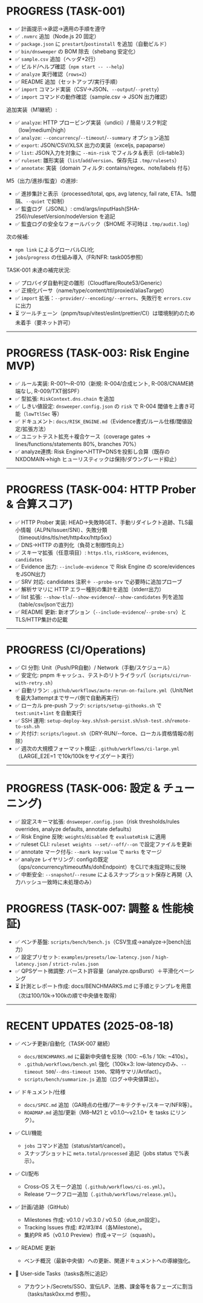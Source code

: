 # PROGRESS (TASK-001)

- ✅ 計画提示→承認→適用の手順を遵守
- ✅ `.nvmrc` 追加（Node.js 20 固定）
- ✅ `package.json` に `prestart`/`postinstall` を追加（自動ビルド）
- ✅ `bin/dnsweeper` の BOM 除去（shebang 安定化）
- ✅ `sample.csv` 追加（ヘッダ+2行）
- ✅ ビルド/ヘルプ確認（`npm start -- --help`）
- ✅ `analyze` 実行確認（`rows=2`）
- ✅ README 追加（セットアップ/実行手順）
- ✅ `import` コマンド実装（CSV→JSON、`--output`/`--pretty`）
- ✅ `import` コマンドの動作確認（sample.csv → JSON 出力確認）

追加実装（M1継続）:
- ✅ `analyze`: HTTP プロービング実装（undici）/ 簡易リスク判定（low|medium|high）
- ✅ `analyze`: `--concurrency`/`--timeout`/`--summary` オプション追加
- ✅ `export`: JSON/CSV/XLSX 出力の実装（exceljs, papaparse）
- ✅ `list`: JSON入力を対象に `--min-risk` でフィルタ＆表示（cli-table3）
- ✅ `ruleset`: 雛形実装（`list`/`add`/`version`、保存先は `.tmp/rulesets`）
 - ✅ `annotate`: 実装（domain フィルタ: contains/regex、note/labels 付与）

M5（出力/進捗/監査）の進捗:
- ✅ 進捗集計と表示（processed/total, qps, avg latency, fail rate, ETA、1s間隔、`--quiet` で抑制）
- ✅ 監査ログ（JSONL）: cmd/args/inputHash(SHA-256)/rulesetVersion/nodeVersion を追記
- ✅ 監査ログの安全なフォールバック（$HOME 不可時は `.tmp/audit.log`）

次の候補:
- `npm link` によるグローバルCLI化
- `jobs`/`progress` の仕組み導入（FR/NFR: task005参照）
 
TASK-001 未達の補完状況:
- ✅ プロバイダ自動判定の雛形（Cloudflare/Route53/Generic）
- ✅ 正規化パーサ（name/type/content/ttl/proxied/aliasTarget）
- ✅ `import` 拡張：`--provider/--encoding/--errors`、失敗行を `errors.csv` に出力
- ⏳ ツールチェーン（pnpm/tsup/vitest/eslint/prettier/CI）は環境制約のため未着手（要ネット許可）

---

# PROGRESS (TASK-003: Risk Engine MVP)

- ✅ ルール実装: R-001〜R-010（新規: R-004/合成ヒント, R-008/CNAME終端なし, R-009/TXT弱SPF）
- ✅ 型拡張: `RiskContext.dns.chain` を追加
- ✅ しきい値設定: `dnsweeper.config.json` の `risk` で R-004 閾値を上書き可能（`lowTtlSec` 等）
- ✅ ドキュメント: `docs/RISK_ENGINE.md`（Evidence書式/ルール仕様/閾値設定/拡張方法）
- ✅ ユニットテスト拡充＋複合ケース（coverage gates → lines/functions/statements 80%, branches 70%）
- ✅ analyze連携: Risk EngineへHTTP+DNSを投影し合算（既存の NXDOMAIN→high ヒューリスティックは保持/ダウングレード抑止）

---

# PROGRESS (TASK-004: HTTP Prober & 合算スコア)

- ✅ HTTP Prober 実装: HEAD→失敗時GET、手動リダイレクト追跡、TLS最小情報（ALPN/Issuer/SNI）、失敗分類（timeout/dns/tls/net/http4xx/http5xx）
- ✅ DNS→HTTP の直列化（負荷と制御性向上）
- ✅ スキーマ拡張（任意項目）: `https.tls`, `riskScore`, `evidences`, `candidates`
- ✅ Evidence 出力: `--include-evidence` で Risk Engine の score/evidences をJSON出力
- ✅ SRV 対応: candidates 注釈＋ `--probe-srv` で必要時に追加プローブ
- ✅ 解析サマリに HTTP エラー種別の集計を追加（stderr出力）
- ✅ list 拡張: `--show-tls`/`--show-evidence`/`--show-candidates` 列を追加（table/csv/jsonで出力）
- ✅ README 更新: 新オプション（`--include-evidence`/`--probe-srv`）とTLS/HTTP集計の記載

---

# PROGRESS (CI/Operations)

- ✅ CI 分割: Unit（Push/PR自動）/ Network（手動/スケジュール）
- ✅ 安定化: pnpm キャッシュ、テストのリトライラッパ（`scripts/ci/run-with-retry.sh`）
- ✅ 自動リラン: `.github/workflows/auto-rerun-on-failure.yml`（Unit/Netを最大3attemptまでサーバ側で自動再実行）
- ✅ ローカル pre-push フック: `scripts/setup-githooks.sh` で `test:unit`+`lint` を自動実行
- ✅ SSH 運用: `setup-deploy-key.sh`/`ssh-persist.sh`/`ssh-test.sh`/`remote-to-ssh.sh`
- ✅ 片付け: `scripts/logout.sh`（DRY-RUN/--force、ローカル資格情報の削除）
- ✅ 週次の大規模フォーマット検証: `.github/workflows/ci-large.yml`（LARGE_E2E=1 で10k/100kをサイズゲート実行）

---

# PROGRESS (TASK-006: 設定 & チューニング)

- ✅ 設定スキーマ拡張: `dnsweeper.config.json`（risk thresholds/rules overrides, analyze defaults, annotate defaults）
- ✅ Risk Engine 反映: `weights`/`disabled` を `evaluateRisk` に適用
- ✅ ruleset CLI: `ruleset weights --set/--off/--on` で設定ファイルを更新
- ✅ annotate マーク付与: `--mark key:value` で `marks` をマージ
- ✅ analyze レイヤリング: configの既定（qps/concurrency/timeoutMs/dohEndpoint）をCLIで未指定時に反映
- ✅ 中断安全: `--snapshot`/`--resume` によるスナップショット保存と再開（入力ハッシュ一致時に未処理のみ）

# PROGRESS (TASK-007: 調整 & 性能検証)

- ✅ ベンチ基盤: `scripts/bench/bench.js`（CSV生成→analyze→[bench]出力）
- ✅ 設定プリセット: `examples/presets/low-latency.json` / `high-latency.json` / `strict-rules.json`
- ✅ QPSゲート微調整: バースト許容量（analyze.qpsBurst）＋平滑化ペーシング
- ⏳ 計測とレポート作成: docs/BENCHMARKS.md に手順とテンプレを用意（次は100/10k→100kの順で中央値を取得）

---

# RECENT UPDATES (2025-08-18)

- ✅ ベンチ更新/自動化（TASK-007 継続）
  - `docs/BENCHMARKS.md` に最新中央値を反映（100: ~6.1s / 10k: ~410s）。
  - `.github/workflows/bench.yml` 強化（100k×3: low-latencyのみ、`--timeout 500`/`--dns-timeout 1500`、常時サマリ/Artifact）。
  - `scripts/bench/summarize.js` 追加（ログ→中央値算出）。

- ✅ ドキュメント/仕様
  - `docs/SPEC.md` 追加（GA時点の仕様/アーキテクチャ/スキーマ/NFR等）。
  - `ROADMAP.md` 追加/更新（M8–M21 と v0.1.0〜v2.1.0+ を tasks にリンク）。

- ✅ CLI/機能
  - `jobs` コマンド追加（status/start/cancel）。
  - スナップショットに `meta.total/processed` 追記（jobs status で%表示）。

- ✅ CI/配布
  - Cross-OS スモーク追加（`.github/workflows/ci-os.yml`）。
  - Release ワークフロー追加（`.github/workflows/release.yml`）。

- ✅ 計画/追跡（GitHub）
  - Milestones 作成: v0.1.0 / v0.3.0 / v0.5.0（due_on設定）。
  - Tracking Issues 作成: #2/#3/#4（各Milestone）。
  - 集約PR #5（v0.1.0 Preview）作成→マージ（squash）。

- ✅ README 更新
  - ベンチ概況（最新中央値）への更新、関連ドキュメントへの導線強化。

- 🧭 User-side Tasks（tasks各所に追記）
  - アカウント/Secrets/SSO、宣伝/LP、法務、課金等を各フェーズに割当（tasks/task0xx.md 参照）。
